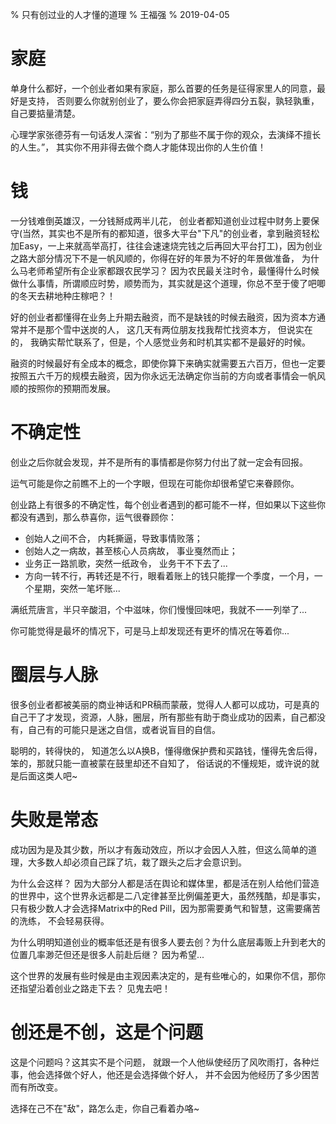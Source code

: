 % 只有创过业的人才懂的道理
% 王福强
% 2019-04-05



# 家庭

单身什么都好，一个创业者如果有家庭，那么首要的任务是征得家里人的同意，最好是支持， 否则要么你就别创业了，要么你会把家庭弄得四分五裂，孰轻孰重，自己要掂量清楚。

心理学家张德芬有一句话发人深省：“别为了那些不属于你的观众，去演绎不擅长的人生。”， 其实你不用非得去做个商人才能体现出你的人生价值！



# 钱

一分钱难倒英雄汉，一分钱掰成两半儿花， 创业者都知道创业过程中财务上要保守(当然，其实也不是所有的都知道，很多大平台"下凡"的创业者，拿到融资轻松加Easy，一上来就高举高打，往往会速速烧完钱之后再回大平台打工)，因为创业之路大部分情况下不是一帆风顺的，你得在好的年景为不好的年景做准备， 为什么马老师希望所有企业家都跟农民学习？ 因为农民最关注时令，最懂得什么时候做什么事情，所谓顺应时势，顺势而为，其实就是这个道理，你总不至于傻了吧唧的冬天去耕地种庄稼吧？！

好的创业者都懂得在业务上升期去融资，而不是缺钱的时候去融资，因为资本方通常并不是那个雪中送炭的人， 这几天有两位朋友找我帮忙找资本方， 但说实在的， 我确实帮忙联系了，但是，个人感觉业务和时机其实都不是最好的时候。

融资的时候最好有全成本的概念，即使你算下来确实就需要五六百万，但也一定要按照五六千万的规模去融资，因为你永远无法确定你当前的方向或者事情会一帆风顺的按照你的预期而发展。

# 不确定性

创业之后你就会发现，并不是所有的事情都是你努力付出了就一定会有回报。

运气可能是你之前瞧不上的一个字眼，但现在可能你却很希望它来眷顾你。

创业路上有很多的不确定性，每个创业者遇到的都可能不一样，但如果以下这些你都没有遇到，那么恭喜你，运气很眷顾你：

- 创始人之间不合， 内耗撕逼，导致事情败落；
- 创始人之一病故，甚至核心人员病故， 事业戛然而止；
- 业务正一路凯歌，突然一纸政令， 业务干不下去了...
- 方向一转不行，再转还是不行，眼看着账上的钱只能撑一个季度，一个月，一个星期，突然一笔坏账...

满纸荒唐言，半只辛酸泪，个中滋味，你们慢慢回味吧，我就不一一列举了...

你可能觉得是最坏的情况下，可是马上却发现还有更坏的情况在等着你...



# 圈层与人脉

很多创业者都被美丽的商业神话和PR稿而蒙蔽，觉得人人都可以成功，可是真的自己干了才发现，资源，人脉，圈层，所有那些有助于商业成功的因素，自己都没有，自己有的可能只是迷之自信，或者说盲目的自信。

聪明的，转得快的， 知道怎么以A换B，懂得缴保护费和买路钱，懂得先舍后得，笨的，那就只能一直被蒙在鼓里却还不自知了， 俗话说的不懂规矩，或许说的就是后面这类人吧~



# 失败是常态

成功因为是及其少数，所以才有轰动效应，所以才会因人入胜，但这么简单的道理，大多数人却必须自己踩了坑，栽了跟头之后才会意识到。

为什么会这样？ 因为大部分人都是活在舆论和媒体里，都是活在别人给他们营造的世界中，这个世界永远都是二八定律甚至比例偏差更大，虽然残酷，却是事实，只有极少数人才会选择Matrix中的Red Pill，因为那需要勇气和智慧，这需要痛苦的洗练， 不会轻易获得。

为什么明明知道创业的概率低还是有很多人要去创？为什么底层毒贩上升到老大的位置几率渺茫但还是很多人前赴后继？ 因为希望...

这个世界的发展有些时候是由主观因素决定的，是有些唯心的，如果你不信，那你还指望沿着创业之路走下去？ 见鬼去吧！



# 创还是不创，这是个问题

这是个问题吗？这其实不是个问题， 就跟一个人他纵使经历了风吹雨打，各种烂事，他会选择做个好人，他还是会选择做个好人， 并不会因为他经历了多少困苦而有所改变。

选择在己不在"敌"，路怎么走，你自己看着办咯~



